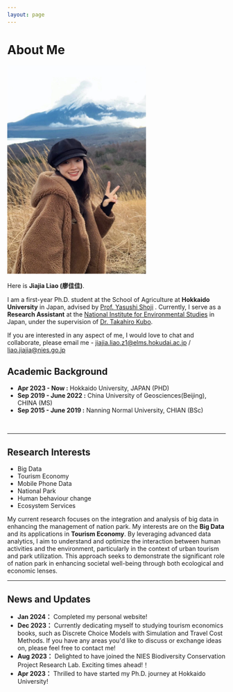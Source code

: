 ```yaml
---
layout: page
---
```


# About Me

<img src="blogs/web.assets/WechatIMG131.jpg" class="floatpic" width="320" height="480">

Here is **Jiajia Liao (廖佳佳)**.

I am a first-year Ph.D. student at the School of Agriculture at **Hokkaido University** in Japan, advised by [Prof. Yasushi Shoji](https://yshoji5.wixsite.com/yshoji) . Currently, I serve as a **Research Assistant** at the [National Institute for Environmental Studies](https://www.nies.go.jp/) in Japan, under the supervision of [Dr. Takahiro Kubo](https://kubotaka.wixsite.com/blog).

If you are interested in any aspect of me, I would love to chat and collaborate, please email me  -  [jiajia.liao.z1@elms.hokudai.ac.jp](mailto:jiajia.liao.z1@elms.hokudai.ac.jp) / [liao.jiajia@nies.go.jp](mailto:liao.jiajia@nies.go.jp)

## Academic Background

- **Apr 2023 - Now :** Hokkaido University,  JAPAN  (PHD)
- **Sep 2019 - June 2022 :** China University of Geosciences(Beijing),  CHINA  (MS)
- **Sep 2015 - June 2019 :** Nanning Normal University, CHIAN  (BSc)

<br>

---

## Research Interests

- Big Data
- Tourism Economy
- Mobile Phone Data
- National Park
- Human behaviour change
- Ecosystem Services

My current research focuses on the integration and analysis of big data in enhancing the management of nation park. My interests are on the **Big Data** and its applications in **Tourism Economy**. By leveraging advanced data analytics, I aim to understand and optimize the interaction between human activities and the environment, particularly in the context of urban tourism and park utilization. This approach seeks to demonstrate the significant role of nation park in enhancing societal well-being through both ecological and economic lenses. 
<br>

---

## News and Updates

- **Jan 2024：** Completed my personal website!
- **Dec 2023：** Currently dedicating myself to studying tourism economics books, such as Discrete Choice Models with Simulation and Travel Cost Methods. If you have any areas you'd like to discuss or exchange ideas on, please feel free to contact me!
- **Aug 2023：** Delighted to have joined the NIES Biodiversity Conservation Project Research Lab. Exciting times ahead!！
- **Apr 2023：** Thrilled to have started my Ph.D. journey at Hokkaido University!

<br>

